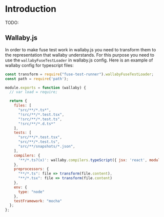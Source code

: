 # Introduction

TODO:

## Wallaby.js

In order to make fuse test work in wallaby.js you need to transform them to the representation that wallaby understands. For this purpose you need to use the `wallabyFuseTestLoader` in wallaby.js config. Here is an example of wallaby config for typescript files:

```js
const transform = require("fuse-test-runner").wallabyFuseTestLoader;
const path = require('path');

module.exports = function (wallaby) {
  // var load = require;

  return {
    files: [
      "src/**/*.ts*",
      "!src/**/*.test.tsx",
      "!src/**/*.test.ts",
      "!src/**/*.d.ts*"
    ],
    tests: [
      "src/**/*.test.tsx",
      "src/**/*.test.ts",
      "src/**/snapshots/*.json",
    ],
    compilers: {
      '**/*.ts?(x)': wallaby.compilers.typeScript({ jsx: 'react', module: 'commonjs' })
    },
    preprocessors: {
      "**/*.ts": file => transform(file.content),
      "**/*.tsx": file => transform(file.content) 
    },
    env: {
      type: "node"
    },
    testFramework: "mocha"
  };
};
```